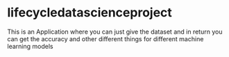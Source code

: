 # lifecycledatascienceproject
This is an Application where you can just give the dataset and in return you can get the accuracy and other different things for different machine learning models
